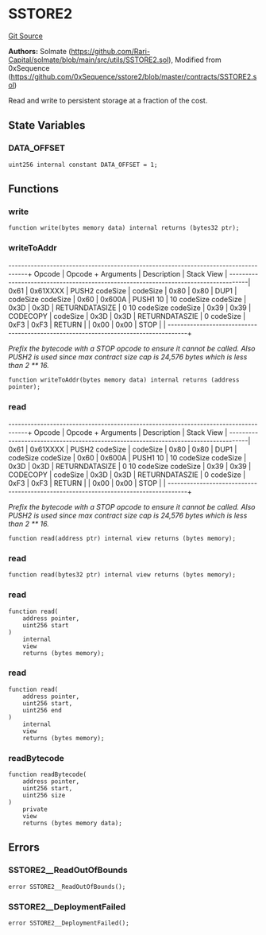 # SSTORE2
[Git Source](https://github.com/ContractLabs/foundry-bountykinds-contract/blob/67e6855d3beabdf242cc0b51d9e53b087a5235b9/src/oz-custom/libraries/SSTORE2.sol)

**Authors:**
Solmate
(https://github.com/Rari-Capital/solmate/blob/main/src/utils/SSTORE2.sol), Modified from 0xSequence
(https://github.com/0xSequence/sstore2/blob/master/contracts/SSTORE2.sol)

Read and write to persistent storage at a fraction of the cost.


## State Variables
### DATA_OFFSET

```solidity
uint256 internal constant DATA_OFFSET = 1;
```


## Functions
### write


```solidity
function write(bytes memory data) internal returns (bytes32 ptr);
```

### writeToAddr

------------------------------------------------------------------------------------+
Opcode  | Opcode + Arguments  | Description       | Stack View                    |
------------------------------------------------------------------------------------|
0x61    | 0x61XXXX            | PUSH2 codeSize    | codeSize                      |
0x80    | 0x80                | DUP1              | codeSize
codeSize             |
0x60    | 0x600A              | PUSH1 10          | 10 codeSize
codeSize          |
0x3D    | 0x3D                | RETURNDATASIZE    | 0 10
codeSize codeSize        |
0x39    | 0x39                | CODECOPY          | codeSize                      |
0x3D    | 0x3D                | RETURNDATASZIE    | 0 codeSize                    |
0xF3    | 0xF3                | RETURN            |                               |
0x00    | 0x00                | STOP              |                               |
------------------------------------------------------------------------------------+

*Prefix the bytecode with a STOP opcode to ensure it cannot
be called. Also PUSH2 is
used since max contract size cap is 24,576 bytes which is less
than 2 ** 16.*


```solidity
function writeToAddr(bytes memory data) internal returns (address pointer);
```

### read

------------------------------------------------------------------------------------+
Opcode  | Opcode + Arguments  | Description       | Stack View                    |
------------------------------------------------------------------------------------|
0x61    | 0x61XXXX            | PUSH2 codeSize    | codeSize                      |
0x80    | 0x80                | DUP1              | codeSize
codeSize             |
0x60    | 0x600A              | PUSH1 10          | 10 codeSize
codeSize          |
0x3D    | 0x3D                | RETURNDATASIZE    | 0 10
codeSize codeSize        |
0x39    | 0x39                | CODECOPY          | codeSize                      |
0x3D    | 0x3D                | RETURNDATASZIE    | 0 codeSize                    |
0xF3    | 0xF3                | RETURN            |                               |
0x00    | 0x00                | STOP              |                               |
------------------------------------------------------------------------------------+

*Prefix the bytecode with a STOP opcode to ensure it cannot
be called. Also PUSH2 is
used since max contract size cap is 24,576 bytes which is less
than 2 ** 16.*


```solidity
function read(address ptr) internal view returns (bytes memory);
```

### read


```solidity
function read(bytes32 ptr) internal view returns (bytes memory);
```

### read


```solidity
function read(
    address pointer,
    uint256 start
)
    internal
    view
    returns (bytes memory);
```

### read


```solidity
function read(
    address pointer,
    uint256 start,
    uint256 end
)
    internal
    view
    returns (bytes memory);
```

### readBytecode


```solidity
function readBytecode(
    address pointer,
    uint256 start,
    uint256 size
)
    private
    view
    returns (bytes memory data);
```

## Errors
### SSTORE2__ReadOutOfBounds

```solidity
error SSTORE2__ReadOutOfBounds();
```

### SSTORE2__DeploymentFailed

```solidity
error SSTORE2__DeploymentFailed();
```

